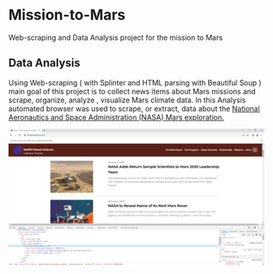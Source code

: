 # Mission-to-Mars
Web-scraping and Data Analysis project for the mission to Mars

## Data Analysis 

Using Web-scraping ( with Splinter and HTML parsing with Beautiful Soup ) main goal of this project is to collect news items about Mars missions and scrape, organize, analyze , visualize Mars climate data.
In this Analysis automated browser was used to scrape, or extract, data about the [National Aeronautics and Space Administration (NASA) Mars exploration.](https://github.com/MilosPopov007/-Mission-to-Mars-/blob/main/part_1_mars_news.ipynb)





![This is an image](https://github.com/MilosPopov007/-Mission-to-Mars-/blob/main/Mars_scraping%20.png)
